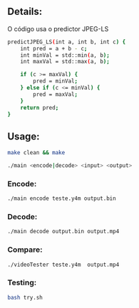 ## Details:
O código usa o predictor JPEG-LS
```bash
predictJPEG_LS(int a, int b, int c) {
    int pred = a + b - c;
    int minVal = std::min(a, b);
    int maxVal = std::max(a, b);

    if (c >= maxVal) {
        pred = minVal;
    } else if (c <= minVal) {
        pred = maxVal;
    }
    return pred;
}

```

## Usage:

```bash
make clean && make

./main <encode|decode> <input> <output>
```

### Encode:
```bash
./main encode teste.y4m output.bin
```
### Decode:
```bash
./main decode output.bin output.mp4 
```

### Compare:
```bash
./videoTester teste.y4m  output.mp4
```

### Testing:
```bash
bash try.sh
```